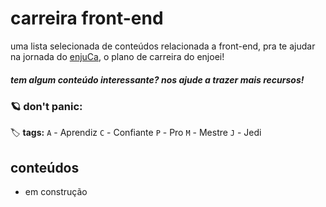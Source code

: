 # carreira front-end

uma lista selecionada de conteúdos relacionada a front-end, pra te ajudar na jornada do [enjuCa](https://carreira.enjoei.com), o plano de carreira do enjoei!


##### _tem algum conteúdo interessante? nos ajude a trazer mais recursos!_


### :ringed_planet: don't panic:

:label: **tags:**
`A` - Aprendiz
`C` - Confiante
`P` - Pro
`M` - Mestre
`J` - Jedi

## conteúdos
- em construção